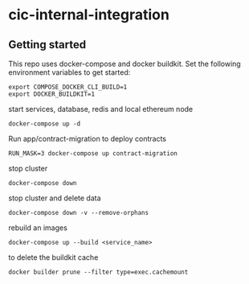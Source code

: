 # cic-internal-integration

## Getting started 

This repo uses docker-compose and docker buildkit. Set the following environment variables to get started:


```
export COMPOSE_DOCKER_CLI_BUILD=1
export DOCKER_BUILDKIT=1
```

start services, database, redis and local ethereum node
```
docker-compose up -d
```

Run app/contract-migration to deploy contracts
```
RUN_MASK=3 docker-compose up contract-migration
```

stop cluster
```
docker-compose down
```

stop cluster and delete data
```
docker-compose down -v --remove-orphans
```

rebuild an images
```
docker-compose up --build <service_name>
```

to delete the buildkit cache
```
docker builder prune --filter type=exec.cachemount
```
